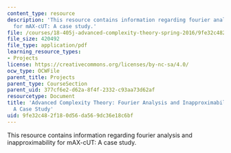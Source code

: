 ```yaml
---
content_type: resource
description: 'This resource contains information regarding fourier analysis and inapproximability
  for mAX-cUT: A case study.'
file: /courses/18-405j-advanced-complexity-theory-spring-2016/9fe32c482f180d56da569dc36e18c6bf_MIT18_405JS16_Fourier.pdf
file_size: 420492
file_type: application/pdf
learning_resource_types:
- Projects
license: https://creativecommons.org/licenses/by-nc-sa/4.0/
ocw_type: OCWFile
parent_title: Projects
parent_type: CourseSection
parent_uid: 377cf6e2-d62a-8f4f-2332-c93aa73d62af
resourcetype: Document
title: 'Advanced Complexity Theory: Fourier Analysis and Inapproximability for MAX-CUT:
  A Case Study'
uid: 9fe32c48-2f18-0d56-da56-9dc36e18c6bf
---
```

This resource contains information regarding fourier analysis and inapproximability for mAX-cUT: A case study.